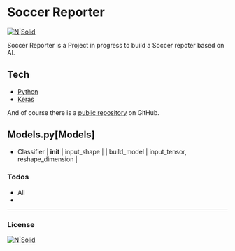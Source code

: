# Soccer Reporter

[![N|Solid](https://i.ibb.co/CHp6mdz/Bobo-Code-Tag.png)](https://github.com/jabosso)


Soccer Reporter is a Project in progress to build a Soccer repoter based on AI.
## Tech 

* [Python]
* [Keras] 

And of course there is  a [public repository][repo] on GitHub.

## Models.py[Models]
* Classifier
|     __init__     |  input_shape                      |
|      build_model |  input_tensor, reshape_dimension  |











### Todos

 - All
 - 
---
### License 

[![N|Solid](https://i.ibb.co/0KjXMW1/Bobo-Code-Tag.png)](https://github.com/jabosso)




   [repo]: <https://github.com/jabosso/GS>
   [Python]: <https://www.python.org/>
   [Keras]: <https://keras.io/>
 
